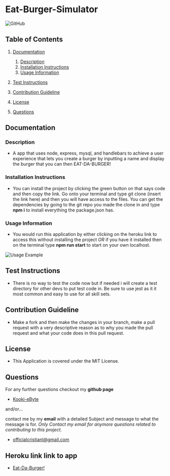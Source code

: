 # Eat-Burger-Simulator

![GitHub](https://img.shields.io/github/license/Kooki-eByte/Eat-Burger-Simulator)

## Table of Contents

1. [Documentation](#documentation)

   1. [Description](#description)
   2. [Installation Instructions](#Installation)
   3. [Usage Information](#usage)

2. [Test Instructions](#test)
3. [Contribution Guideline](#contribution)
4. [License](#license)
5. [Questions](#questions)

## Documentation <a name="documentation"></a>

### Description <a name="description"></a>

- A app that uses node, express, mysql, and handlebars to achieve a user experience that lets you create a burger by inputting a name and display the burger that you can then EAT-DA-BURGER!

### Installation Instructions <a name="Installation"></a>

- You can install the project by clicking the green button on that says code and then copy the link. Go onto your terminal and type git clone (insert the link here) and then you will have access to the files. You can get the dependencies by going to the git repo you made the clone in and type **npm i** to install everything the package.json has.

### Usage Information <a name="usage"></a>

- You would run this application by either clicking on the heroku link to access this without installing the project _OR_ if you have it installed then on the terminal type **npm run start** to start on your own localhost.

![Usage Example](./public/assets/img/example.png)

## Test Instructions <a name="test"></a>

- There is no way to test the code now but if needed i will create a test directory for other devs to put test code in. Be sure to use jest as it it most common and easy to use for all skill sets.

## Contribution Guideline <a name="contribution"></a>

- Make a fork and then make the changes in your branch, make a pull request with a very descriptive reason as to why you made the pull request and what your code does in this pull request.

## License <a name="license"></a>

- This Application is covered under the MIT License.

## Questions <a name="questions"></a>

For any further questions checkout my **github page**

- [Kooki-eByte](https://github.com/Kooki-eByte)

and/or...

contact me by my **email** with a detailed Subject and message to what the message is for. _Only Contact my email for anymore questions related to contributing to this project._

- officialcristianl@gmail.com

## Heroku link link to app

- [Eat-Da-Burger!](https://young-meadow-39355.herokuapp.com/)
